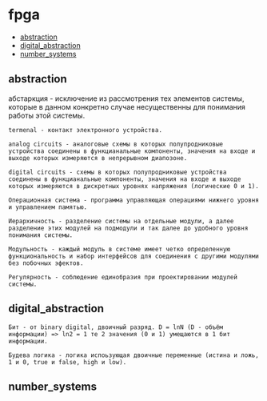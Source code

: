 # fpga

+ [abstraction](#abstraction)
+ [digital_abstraction](#digital_abstraction)
+ [number_systems](#number_systems)

## abstraction

абстаркция - исключение из рассмотрения тех элементов системы, которые в данном конкретно случае несущественны для понимания работы этой системы.

```
termenal - контакт электронного устройства.

analog circuits - аналоговые схемы в которых полупродниковые устройства соединены в функцианальные компоненты, значения на входе и выходе которых измеряются в непрерывном диапозоне.

digital circuits - схемы в которых полупродниковые устройства соединены в функцианальные компоненты, значения на входе и выходе которых измеряются в дискретных уровнях напряжения (логические 0 и 1).

Операционная система - программа управляющая операциями нижнего уровня и управлением памятью.

Иерархичность - разделение системы на отдельные модули, а далее разделение этих модулей на подмодули и так далее до удобного уровня понимания системы.

Модульность - каждый модуль в системе имеет четко определенную функциональность и набор интерфейсов для соединения с другими модулями без побочных эфектов.

Регулярность - соблюдение единобразия при проектировании модулей системы.
```

## digital_abstraction
```
Бит - от binary digital, двоичный разряд. D = lnN (D - объём информации) => ln2 = 1 те 2 значения (0 и 1) умещаются в 1 бит информации.

Будева логика - логика испоьзующая двоичные переменные (истина и ложь, 1 и 0, true и false, high и low).
```

## number_systems